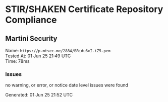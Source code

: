 # STIR/SHAKEN Certificate Repository Compliance

## Martini Security

Name: `https://p.mtsec.me/2884/BRidu6xI-iZ5.pem`\
Tested At: 01 Jun 25 21:49 UTC\
Time: 78ms

### Issues

no warning, or error, or notice date level issues were found

Generated: 01 Jun 25 21:52 UTC